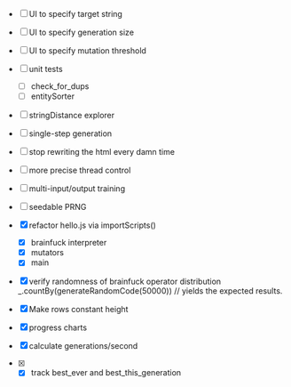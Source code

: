 - [ ] UI to specify target string
- [ ] UI to specify generation size
- [ ] UI to specify mutation threshold
- [ ] unit tests
  - [ ] check_for_dups
  - [ ] entitySorter
- [ ] stringDistance explorer
- [ ] single-step generation
- [ ] stop rewriting the html every damn time
- [ ] more precise thread control
- [ ] multi-input/output training
- [ ] seedable PRNG


- [x] refactor hello.js via importScripts()
    - [x] brainfuck interpreter
    - [x] mutators
    - [x] main
- [x] verify randomness of brainfuck operator distribution
      _.countBy(generateRandomCode(50000)) // yields the expected results.
- [x] Make rows constant height
- [X] progress charts
- [X] calculate generations/second
- [X] - [X] track best_ever and best_this_generation
